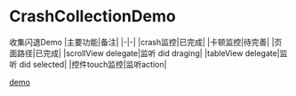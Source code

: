 # CrashCollectionDemo
收集闪退Demo
|主要功能|备注|
|-|-|
|crash监控|已完成|
|卡顿监控|待完善|
|页面路径|已完成|
|scrollView delegate|监听 did draging|
|tableView delegate|监听 did selected|
|控件touch监控|监听action|

[demo]()
